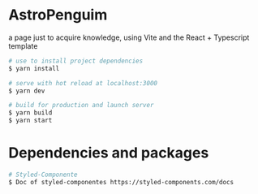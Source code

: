 # AstroPenguim
a page just to acquire knowledge, using Vite and the React + Typescript template

```bash
# use to install project dependencies
$ yarn install 

# serve with hot reload at localhost:3000
$ yarn dev

# build for production and launch server
$ yarn build
$ yarn start

```

# Dependencies and packages

```bash
# Styled-Componente
$ Doc of styled-componentes https://styled-components.com/docs
```